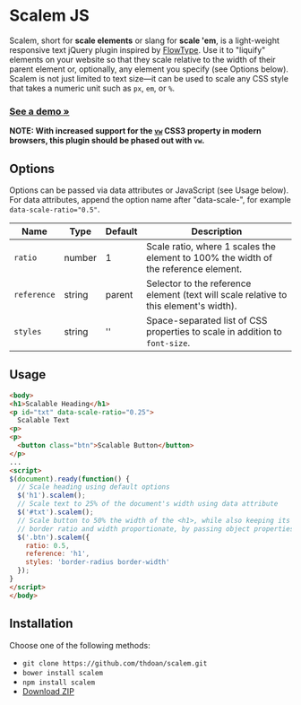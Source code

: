 # Scalem JS

Scalem, short for __scale elements__ or slang for __scale 'em__, is a light-weight responsive text jQuery plugin inspired by [FlowType](http://simplefocus.com/flowtype/). Use it to "liquify" elements on your website so that they scale relative to the width of their parent element or, optionally, any element you specify (see Options below). Scalem is not just limited to text size&mdash;it can be used to scale any CSS style that takes a numeric unit such as `px`, `em`, or `%`.

### [See a demo &raquo;](https://thdoan.github.io/scalem/demo.html)

__NOTE: With increased support for the [`vw`](https://css-tricks.com/viewport-sized-typography/) CSS3 property in modern browsers, this plugin should be phased out with `vw`.__

## Options

Options can be passed via data attributes or JavaScript (see Usage below). For data attributes, append the option name after "data-scale-", for example `data-scale-ratio="0.5"`.

Name        | Type   | Default | Description
----------- | ------ | ------- | -----------
`ratio`     | number | 1       | Scale ratio, where 1 scales the element to 100% the width of the reference element.
`reference` | string | parent  | Selector to the reference element (text will scale relative to this element's width).
`styles`    | string | ''      | Space-separated list of CSS properties to scale in addition to `font-size`.


## Usage

```html
<body>
<h1>Scalable Heading</h1>
<p id="txt" data-scale-ratio="0.25">
  Scalable Text
<p>
<p>
  <button class="btn">Scalable Button</button>
</p>
...
<script>
$(document).ready(function() {
  // Scale heading using default options
  $('h1').scalem();
  // Scale text to 25% of the document's width using data attribute
  $('#txt').scalem();
  // Scale button to 50% the width of the <h1>, while also keeping its
  // border ratio and width proportionate, by passing object properties
  $('.btn').scalem({
    ratio: 0.5,
    reference: 'h1',
    styles: 'border-radius border-width'
  });
}
</script>
</body>
```

## Installation

Choose one of the following methods:

- `git clone https://github.com/thdoan/scalem.git`
- `bower install scalem`
- `npm install scalem`
- [Download ZIP](https://github.com/thdoan/scalem/archive/master.zip)

